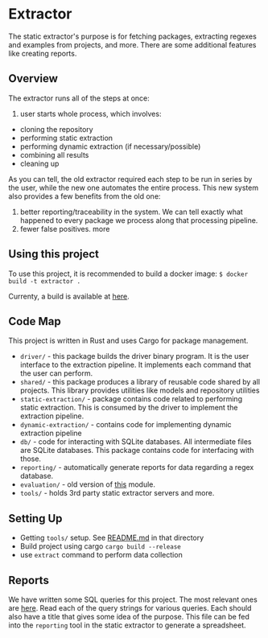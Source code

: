 
# Extractor

The static extractor's purpose is for fetching packages, extracting regexes and examples from projects, and more. There are some additional features like creating reports.

## Overview

The extractor runs all of the steps at once:
1. user starts whole process, which involves:
- cloning the repository
- performing static extraction
- performing dynamic extraction (if necessary/possible)
- combining all results
- cleaning up

As you can tell, the old extractor required each step to be run in series by the user, while the new one automates the entire process.
This new system also provides a few benefits from the old one:
1. better reporting/traceability in the system. We can tell exactly what happened to every package we process along that processing pipeline.
2. fewer false positives. 
more

## Using this project
To use this project, it is recommended to build a docker image:
`$ docker build -t extractor .`

Currenty, a build is available at [here](https://hub.docker.com/r/anonymous/regex-extractor).

## Code Map
This project is written in Rust and uses Cargo for package management.

- `driver/` - this package builds the driver binary program. It is the user interface to the extraction pipeline. It implements each command that the user can
perform.
- `shared/` - this package produces a library of reusable code shared by all projects. This library provides utilities like models and repository utilities
- `static-extraction/` -  package contains code related to performing static extraction. This is consumed by the driver to implement the extraction pipeline.
- `dynamic-extraction/` - contains code for implementing dynamic extraction pipeline
- `db/` - code for interacting with SQLite databases. All intermediate files are SQLite databases. This package contains code for interfacing with those.
- `reporting/` - automatically generate reports for data regarding a regex database.
- `evaluation/` - old version of [this](../evaluator/README.md) module.
- `tools/` - holds 3rd party static extractor servers and more.

## Setting Up
- Getting `tools/` setup. See [README.md](./tools/README.md) in that directory
- Build project using cargo `cargo build --release`
- use `extract` command to perform data collection

## Reports
We have written some SQL queries for this project. The most relevant ones are [here](./reporting/report_specs/reports.toml).
Read each of the query strings for various queries. Each should also have a title that gives some idea of the purpose. This file can be fed into the `reporting` tool in the static
extractor to generate a spreadsheet.
